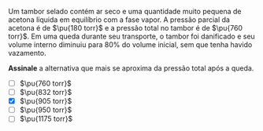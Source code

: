 Um tambor selado contém ar seco e uma quantidade muito pequena de acetona líquida em equilíbrio com a fase vapor. A pressão parcial da acetona é de $\pu{180 torr}$ e a pressão total no tambor é de $\pu{760 torr}$.
Em uma queda durante seu transporte, o tambor foi danificado e seu volume interno diminuiu para $80\%$ do volume inicial, sem que tenha havido vazamento. 

**Assinale** a alternativa que mais se aproxima da pressão total após a queda.

- [ ] $\pu{760 torr}$
- [ ] $\pu{832 torr}$ 
- [x] $\pu{905 torr}$ 
- [ ] $\pu{950 torr}$ 
- [ ] $\pu{1175 torr}$  
